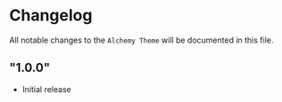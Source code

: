 # Changelog

All notable changes to the `Alchemy Theme` will be documented in this file.

## "1.0.0"

- Initial release
